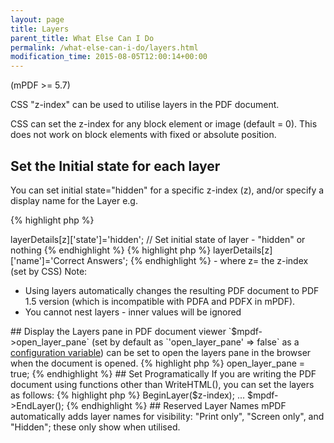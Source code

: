 ```yaml
---
layout: page
title: Layers
parent_title: What Else Can I Do
permalink: /what-else-can-i-do/layers.html
modification_time: 2015-08-05T12:00:14+00:00
---
```


(mPDF >= 5.7)

CSS "z-index" can be used to utilise layers in the PDF document.

CSS can set the z-index for any block element or image (default = 0). This does not work on block elements with fixed or absolute position.

## Set the Initial state for each layer

You can set initial state="hidden" for a specific z-index (z), and/or specify a display name for the Layer e.g.

{% highlight php %}
<?php

$mpdf->layerDetails[z]['state']='hidden';    // Set initial state of layer - "hidden" or nothing
{% endhighlight %}

{% highlight php %}
<?php

$mpdf->layerDetails[z]['name']='Correct Answers';
{% endhighlight %}

- where z= the z-index (set by CSS)

Note:

<ul>
<li>Using layers automatically changes the resulting PDF document to PDF 1.5 version (which is incompatible with PDFA and PDFX in mPDF).</li>
<li>You cannot nest layers - inner values will be ignored</li>
</ul>

## Display the Layers pane in PDF document viewer

`$mpdf->open_layer_pane` (set by default as `'open_layer_pane' => false` as a 
<a href="{{ "/configuration/configuration-v7-x.html" | prepend: site.baseurl }}">configuration variable</a>) 
can be set to open the layers pane in the browser when the document is opened.

{% highlight php %}
<?php

$mpdf->open_layer_pane = true;
{% endhighlight %}

## Set Programatically

If you are writing the PDF document using functions other than WriteHTML(), you can set the layers as follows:

{% highlight php %}
<?php

$mpdf->BeginLayer($z-index);

...

$mpdf->EndLayer();
{% endhighlight %}

## Reserved Layer Names

mPDF automatically adds layer names for visibility: "Print only", "Screen only", and "Hidden"; these only show when utilised.

